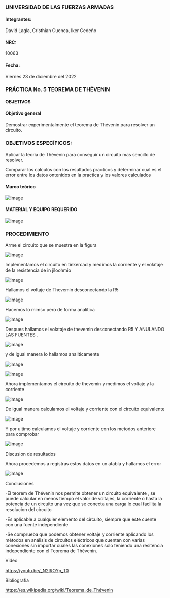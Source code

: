 ### UNIVERSIDAD DE LAS FUERZAS ARMADAS 

#### Integrantes:

David Lagla, Cristhian Cuenca, Iker Cedeño
 
#### NRC:

10063

#### Fecha:

Viernes 23 de diciembre del 2022

### PRÁCTICA No. 5 TEOREMA DE THÉVENIN

#### OBJETIVOS 

#### Objetivo general

Demostrar experimentalmente el teorema de Thévenin para resolver un circuito.

### OBJETIVOS ESPECÍFICOS:

Aplicar la teoria de Thévenin para conseguir un circuito mas sencillo de resolver.

Comparar los calculos con los resultados practicos y determinar cual es el error entre los datos ontenidos en la practica y los valores calculados

#### Marco teórico

![image](https://user-images.githubusercontent.com/116814386/211033971-d0eb50fd-febc-47e4-8e83-d837dbcbcf21.png)


#### MATERIAL Y EQUIPO REQUERIDO

![image](https://user-images.githubusercontent.com/116814386/210841022-74fe4ed6-7a55-45ab-80d2-8556093e9229.png)

### PROCEDIMIENTO


Arme el circuito que se muestra en la figura

![image](https://user-images.githubusercontent.com/116814386/210841420-a976a2b0-05a3-4ca3-b79f-4bcdfd89bc77.png)

Implementamos el circuito en tinkercad y medimos la corriente y el volataje de la resistencia de in jiloohmio

![image](https://user-images.githubusercontent.com/116814386/210888530-fd36da58-e7e0-4593-a0ef-e3b622d66073.png)

Hallamos el voltaje de Thevemin desconectandp la R5

![image](https://user-images.githubusercontent.com/116814386/210888675-8aefa7f4-8ac3-49dc-8fc1-50b79444c16f.png)

Hacemos lo mimso pero de forma analitica

![image](https://user-images.githubusercontent.com/116814386/210888810-f46c91f2-0fbd-4b3c-9306-4ce189dd8ea5.png)

Despues hallamos el volataje de thevemin desconectando R5 Y ANULANDO LAS FUENTES .

![image](https://user-images.githubusercontent.com/116814386/210889143-51a478ea-5e3d-45f8-89ad-51608826508f.png)

y de igual manera lo hallamos analiticamente

![image](https://user-images.githubusercontent.com/116814386/210889260-490a6110-6648-42e9-85a0-045bab1f9c13.png)

![image](https://user-images.githubusercontent.com/116814386/210889312-822f4c0e-2f22-4629-bb59-3a7610a33ba2.png)

Ahora implementamos el circuito de thevemin y medimos el voltaje y la corriente

![image](https://user-images.githubusercontent.com/116814386/210889825-ea9b0c76-eabc-4f2e-aacb-08f4c87a1226.png)

De igual manera calculamos el voltaje y corriente con el circuito equivalente

![image](https://user-images.githubusercontent.com/116814386/210890739-3ece660a-73a4-4356-a0a1-589c4ec8ffeb.png)

Y por ultimo calculamos el voltaje y corriente con los metodos anteriore para comprobar

![image](https://user-images.githubusercontent.com/116814386/210890928-1ad0c06d-ecd5-4a67-a4a4-478d3215e3dd.png)

Discusion de resultados 

Ahora procedemos a registras estos datos en un atabla y hallamos el error

![image](https://user-images.githubusercontent.com/116814386/210892457-de6a35c8-c5ee-4bf0-a983-fa556a240d2a.png)

Conclusiones

-El teorem de Thévenin nos permite obtener un circuito equivalente , se puede calcular en menos tiempo el valor de voltajes, la corriente o hasta la potencia de un circuito una vez que se conecta una carga lo cual facilita la resolucion del circuito

-Es aplicable a cualquier elemento del circuito, siempre que este cuente con una fuente independiente

-Se comprueba que podemos obtener voltaje y corriente aplicando los métodos en análisis de circuitos eléctricos que cuentan con varias conexiones sin importar cuales las conexiones solo teniendo una resitencia independiente con el Teorema de Thévenin.

Video 

https://youtu.be/_N2lROYp_T0

Bibliografia

https://es.wikipedia.org/wiki/Teorema_de_Thévenin
